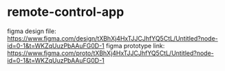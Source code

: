 # remote-control-app
figma design file: https://www.figma.com/design/tXBhXj4HxTJJCJhfYQ5CtL/Untitled?node-id=0-1&t=WKZqUuzPbAAuFG0D-1
figma prototype link: https://www.figma.com/proto/tXBhXj4HxTJJCJhfYQ5CtL/Untitled?node-id=0-1&t=WKZqUuzPbAAuFG0D-1
